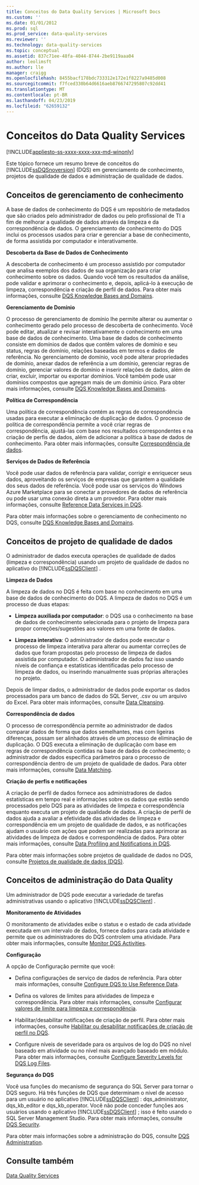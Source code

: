 ```yaml
---
title: Conceitos do Data Quality Services | Microsoft Docs
ms.custom: ''
ms.date: 01/01/2012
ms.prod: sql
ms.prod_service: data-quality-services
ms.reviewer: ''
ms.technology: data-quality-services
ms.topic: conceptual
ms.assetid: 837c71ee-48fa-4044-8744-2be9119aaa04
author: leolimsft
ms.author: lle
manager: craigg
ms.openlocfilehash: 8455bacf178bdc733312e172e1f8227a9485d008
ms.sourcegitcommit: f7fced330b64d6616aeb8766747295807c92dd41
ms.translationtype: MT
ms.contentlocale: pt-BR
ms.lasthandoff: 04/23/2019
ms.locfileid: "62659132"
---
```

# <a name="data-quality-services-concepts"></a>Conceitos do Data Quality Services

[!INCLUDE[appliesto-ss-xxxx-xxxx-xxx-md-winonly](../includes/appliesto-ss-xxxx-xxxx-xxx-md-winonly.md)]

  Este tópico fornece um resumo breve de conceitos do [!INCLUDE[ssDQSnoversion](../includes/ssdqsnoversion-md.md)] (DQS) em gerenciamento de conhecimento, projetos de qualidade de dados e administração de qualidade de dados.  
  
##  <a name="Knowledge"></a> Conceitos de gerenciamento de conhecimento  
 A base de dados de conhecimento do DQS é um repositório de metadados que são criados pelo administrador de dados ou pelo profissional de TI a fim de melhorar a qualidade de dados através da limpeza e da correspondência de dados. O gerenciamento de conhecimento do DQS inclui os processos usados para criar e gerenciar a base de conhecimento, de forma assistida por computador e interativamente.  
  
 **Descoberta da Base de Dados de Conhecimento**  
  
 A descoberta de conhecimento é um processo assistido por computador que analisa exemplos dos dados de sua organização para criar conhecimento sobre os dados. Quando você tem os resultados da análise, pode validar e aprimorar o conhecimento e, depois, aplicá-lo à execução de limpeza, correspondência e criação de perfil de dados. Para obter mais informações, consulte [DQS Knowledge Bases and Domains](../data-quality-services/dqs-knowledge-bases-and-domains.md).  
  
 **Gerenciamento de Domínio**  
  
 O processo de gerenciamento de domínio lhe permite alterar ou aumentar o conhecimento gerado pelo processo de descoberta de conhecimento. Você pode editar, atualizar e revisar interativamente o conhecimento em uma base de dados de conhecimento. Uma base de dados de conhecimento consiste em domínios de dados que contêm valores de domínio e seu status, regras de domínio, relações baseadas em termos e dados de referência. No gerenciamento de domínio, você pode alterar propriedades de domínio, anexar dados de referência a um domínio, gerenciar regras de domínio, gerenciar valores de domínio e inserir relações de dados, além de criar, excluir, importar ou exportar domínios. Você também pode usar domínios compostos que agregam mais de um domínio único. Para obter mais informações, consulte [DQS Knowledge Bases and Domains](../data-quality-services/dqs-knowledge-bases-and-domains.md).  
  
 **Política de Correspondência**  
  
 Uma política de correspondência contém as regras de correspondência usadas para executar a eliminação de duplicação de dados. O processo de política de correspondência permite a você criar regras de correspondência, ajustá-las com base nos resultados correspondentes e na criação de perfis de dados, além de adicionar a política à base de dados de conhecimento. Para obter mais informações, consulte [Correspondência de dados](../data-quality-services/data-matching.md).  
  
 **Serviços de Dados de Referência**  
  
 Você pode usar dados de referência para validar, corrigir e enriquecer seus dados, aproveitando os serviços de empresas que garantem a qualidade dos seus dados de referência. Você pode usar os serviços do Windows Azure Marketplace para se conectar a provedores de dados de referência ou pode usar uma conexão direta a um provedor. Para obter mais informações, consulte [Reference Data Services in DQS](../data-quality-services/reference-data-services-in-dqs.md).  
  
 Para obter mais informações sobre o gerenciamento de conhecimento no DQS, consulte [DQS Knowledge Bases and Domains](../data-quality-services/dqs-knowledge-bases-and-domains.md).  
  
##  <a name="Projects"></a> Conceitos de projeto de qualidade de dados  
 O administrador de dados executa operações de qualidade de dados (limpeza e correspondência) usando um projeto de qualidade de dados no aplicativo do [!INCLUDE[ssDQSClient](../includes/ssdqsclient-md.md)] .  
  
 **Limpeza de Dados**  
  
 A limpeza de dados no DQS é feita com base no conhecimento em uma base de dados de conhecimento do DQS. A limpeza de dados no DQS é um processo de duas etapas:  
  
-   **Limpeza auxiliada por computador**: o DQS usa o conhecimento na base de dados de conhecimento selecionada para o projeto de limpeza para propor correções/sugestões aos valores em uma fonte de dados.  
  
-   **Limpeza interativa**: O administrador de dados pode executar o processo de limpeza interativa para alterar ou aumentar correções de dados que foram propostas pelo processo de limpeza de dados assistida por computador. O administrador de dados faz isso usando níveis de confiança e estatísticas identificadas pelo processo de limpeza de dados, ou inserindo manualmente suas próprias alterações no projeto.  
  
 Depois de limpar dados, o administrador de dados pode exportar os dados processados para um banco de dados do SQL Server, .csv ou um arquivo do Excel. Para obter mais informações, consulte [Data Cleansing](../data-quality-services/data-cleansing.md).  
  
 **Correspondência de dados**  
  
 O processo de correspondência permite ao administrador de dados comparar dados de forma que dados semelhantes, mas com ligeiras diferenças, possam ser alinhados através de um processo de eliminação de duplicação. O DQS executa a eliminação de duplicação com base em regras de correspondência contidas na base de dados de conhecimento; o administrador de dados especifica parâmetros para o processo de correspondência dentro de um projeto de qualidade de dados. Para obter mais informações, consulte [Data Matching](../data-quality-services/data-matching.md).  
  
 **Criação de perfis e notificações**  
  
 A criação de perfil de dados fornece aos administradores de dados estatísticas em tempo real e informações sobre os dados que estão sendo processados pelo DQS para as atividades de limpeza e correspondência enquanto executa um projeto de qualidade de dados. A criação de perfil de dados ajuda a avaliar a efetividade das atividades de limpeza e correspondência em um projeto de qualidade de dados, e as notificações ajudam o usuário com ações que podem ser realizadas para aprimorar as atividades de limpeza de dados e correspondência de dados. Para obter mais informações, consulte [Data Profiling and Notifications in DQS](../data-quality-services/data-profiling-and-notifications-in-dqs.md).  
  
 Para obter mais informações sobre projetos de qualidade de dados no DQS, consulte [Projetos de qualidade de dados &#40;DQS&#41;](../data-quality-services/data-quality-projects-dqs.md).  
  
##  <a name="Admin"></a> Conceitos de administração do Data Quality  
 Um administrador de DQS pode executar a variedade de tarefas administrativas usando o aplicativo [!INCLUDE[ssDQSClient](../includes/ssdqsclient-md.md)] .  
  
 **Monitoramento de Atividades**  
  
 O monitoramento de atividades exibe o status e o estado de cada atividade executada em um intervalo de dados, fornece dados para cada atividade e permite que os administradores do DQS controlem uma atividade. Para obter mais informações, consulte [Monitor DQS Activities](../data-quality-services/monitor-dqs-activities.md).  
  
 **Configuração**  
  
 A opção de Configuração permite que você:  
  
-   Defina configurações de serviço de dados de referência. Para obter mais informações, consulte [Configure DQS to Use Reference Data](../data-quality-services/configure-dqs-to-use-reference-data.md).  
  
-   Defina os valores de limites para atividades de limpeza e correspondência. Para obter mais informações, consulte [Configurar valores de limite para limpeza e correspondência](../data-quality-services/configure-threshold-values-for-cleansing-and-matching.md).  
  
-   Habilitar/desabilitar notificações de criação de perfil. Para obter mais informações, consulte [Habilitar ou desabilitar notificações de criação de perfil no DQS](../data-quality-services/enable-or-disable-profiling-notifications-in-dqs.md).  
  
-   Configure níveis de severidade para os arquivos de log do DQS no nível baseado em atividade ou no nível mais avançado baseado em módulo. Para obter mais informações, consulte [Configure Severity Levels for DQS Log Files](../data-quality-services/configure-severity-levels-for-dqs-log-files.md).  
  
 **Segurança do DQS**  
  
 Você usa funções do mecanismo de segurança do SQL Server para tornar o DQS seguro. Há três funções de DQS que determinam o nível de acesso para um usuário no aplicativo [!INCLUDE[ssDQSClient](../includes/ssdqsclient-md.md)] : dqs_administrator, dqs_kb_editor e dqs_kb_operator. Você não pode conceder funções aos usuários usando o aplicativo [!INCLUDE[ssDQSClient](../includes/ssdqsclient-md.md)] ; isso é feito usando o SQL Server Management Studio. Para obter mais informações, consulte [DQS Security](../data-quality-services/dqs-security.md).  
  
 Para obter mais informações sobre a administração do DQS, consulte [DQS Administration](../data-quality-services/dqs-administration.md).  
  
## <a name="see-also"></a>Consulte também  
 [Data Quality Services](../data-quality-services/data-quality-services.md)  
  
  
